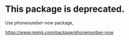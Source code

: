 # This package is deprecated.

Use *phonenumber-now* package,

https://www.npmjs.com/package/phonenumber-now